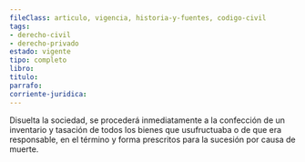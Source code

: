 ```yaml
---
fileClass: articulo, vigencia, historia-y-fuentes, codigo-civil
tags:
- derecho-civil
- derecho-privado
estado: vigente
tipo: completo
libro:
titulo:
parrafo:
corriente-juridica:
---
```

Disuelta la sociedad, se procederá inmediatamente a la confección de un inventario y tasación de todos los bienes que usufructuaba o de que era responsable, en el término y forma prescritos para la sucesión por causa de muerte.